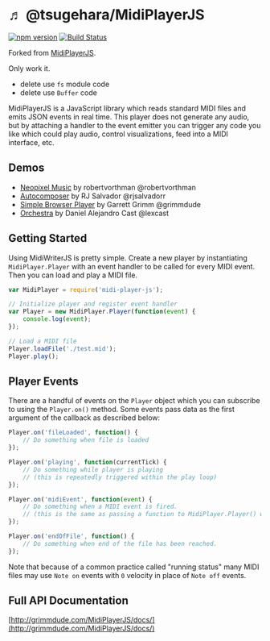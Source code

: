 # &#9836; @tsugehara/MidiPlayerJS
[![npm version](https://badge.fury.io/js/midi-player-js.svg)](https://badge.fury.io/js/midi-player-js)
[![Build Status](https://travis-ci.org/grimmdude/MidiPlayerJS.svg?branch=master)](https://travis-ci.org/grimmdude/MidiPlayerJS)

Forked from [MidiPlayerJS](https://github.com/grimmdude/MidiPlayerJS).

Only work it.

- delete use `fs` module code
- delete use `Buffer` code

MidiPlayerJS is a JavaScript library which reads standard MIDI files and emits JSON events in real time.  This player does not generate any audio, but by attaching a handler to the event emitter you can trigger any code you like which could play audio, control visualizations, feed into a MIDI interface, etc.

## Demos
* [Neopixel Music](https://github.com/robertvorthman/neopixel-music) by robertvorthman @robertvorthman
* [Autocomposer](http://www.rj-salvador.com/apps/autocomposer/) by RJ Salvador @rjsalvadorr
* [Simple Browser Player](http://grimmdude.com/MidiPlayerJS/) by Garrett Grimm @grimmdude
* [Orchestra](https://lexcast.github.io/orchestra/) by Daniel Alejandro Cast @lexcast

## Getting Started
Using MidiWriterJS is pretty simple.  Create a new player by instantiating `MidiPlayer.Player` with an event handler to be called for every MIDI event.  Then you can load and play a MIDI file.

```js
var MidiPlayer = require('midi-player-js');

// Initialize player and register event handler
var Player = new MidiPlayer.Player(function(event) {
	console.log(event);
});

// Load a MIDI file
Player.loadFile('./test.mid');
Player.play();
```
## Player Events
There are a handful of events on the `Player` object which you can subscribe to using the `Player.on()` method.  Some events pass data as the first argument of the callback as described below:

```js
Player.on('fileLoaded', function() {
    // Do something when file is loaded
});

Player.on('playing', function(currentTick) {
    // Do something while player is playing
    // (this is repeatedly triggered within the play loop)
});

Player.on('midiEvent', function(event) {
    // Do something when a MIDI event is fired.
    // (this is the same as passing a function to MidiPlayer.Player() when instantiating.
});

Player.on('endOfFile', function() {
    // Do something when end of the file has been reached.
});
```

Note that because of a common practice called "running status" many MIDI files may use `Note on` events with `0` velocity in place of `Note off` events.

## Full API Documentation
[http://grimmdude.com/MidiPlayerJS/docs/](http://grimmdude.com/MidiPlayerJS/docs/)

